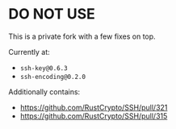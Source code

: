 # DO NOT USE

This is a private fork with a few fixes on top.

Currently at:

* `ssh-key@0.6.3`
* `ssh-encoding@0.2.0`

Additionally contains:

* https://github.com/RustCrypto/SSH/pull/321
* https://github.com/RustCrypto/SSH/pull/315
